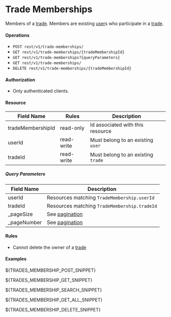 Trade Memberships
=================
Members of a [trade][2]. Members are existing [user][1]s who participate in a [trade][2].  

#### Operations
* `POST rest/v1/trade-memberships/`
* `GET rest/v1/trade-memberships/{tradeMembershipId}`
* `GET rest/v1/trade-memberships?{queryParameters}`
* `GET rest/v1/trade-memberships/`
* `DELETE rest/v1/trade-memberships/{tradeMembershipId}`

#### Authorization
* Only authenticated clients.

#### Resource
| Field Name | Rules | Description |
| ---------- | ----- | ----------- |
tradeMembershipId | read-only | Id associated with this resource
userId | read-write | Must belong to an existing `user`
tradeId | read-write | Must belong to an existing `trade`

##### Query Parameters
| Field Name | Description |
| ---------- | ----------- |
userId | Resources matching `TradeMembership.userId`
tradeId | Resources matching `TradeMembership.tradeId`
_pageSize | See [pagination][3]
_pageNumber | See [pagination][3]

#### Rules
* Cannot delete the owner of a [trade][2]

#### Examples
${TRADES_MEMBERSHIP_POST_SNIPPET}

${TRADES_MEMBERSHIP_GET_SNIPPET}

${TRADES_MEMBERSHIP_SEARCH_SNIPPET}

${TRADES_MEMBERSHIP_GET_ALL_SNIPPET}

${TRADES_MEMBERSHIP_DELETE_SNIPPET}

[1]: users.md
[2]: trades.md
[3]: ../rest-guide.md
